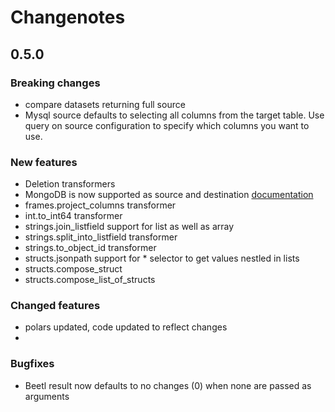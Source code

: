 # Changenotes

## 0.5.0

### Breaking changes
- compare datasets returning full source
- Mysql source defaults to selecting all columns from the target table. Use query on source configuration to specify which columns you want to use.


### New features
- Deletion transformers
- MongoDB is now supported as source and destination [documentation](documentation) 
- frames.project_columns transformer
- int.to_int64 transformer
- strings.join_listfield support for list as well as array
- strings.split_into_listfield transformer
- strings.to_object_id transformer
- structs.jsonpath support for * selector to get values nestled in lists
- structs.compose_struct
- structs.compose_list_of_structs


### Changed features
- polars updated, code updated to reflect changes
- 


### Bugfixes
- Beetl result now defaults to no changes (0) when none are passed as arguments